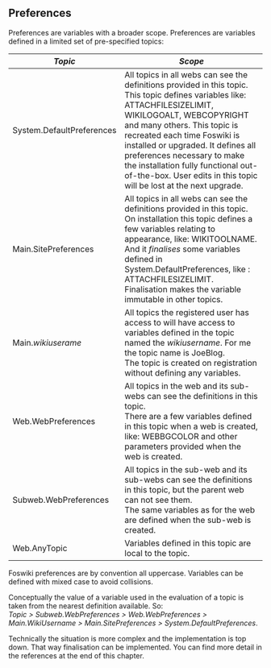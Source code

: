 ## Preferences
Preferences are variables with a broader scope. Preferences are variables defined in a limited set of pre-specified topics:

| *Topic* | *Scope* |
|---------|---------|
|System.DefaultPreferences |All topics in all webs can see the definitions provided in this topic. <br />This topic defines variables like: ATTACHFILESIZELIMIT, WIKILOGOALT, WEBCOPYRIGHT and many others.  This topic is recreated each time Foswiki is installed or upgraded. It defines all preferences necessary to make the installation fully functional out-of-the-box. User edits in this topic will be lost at the next upgrade. |
|Main.SitePreferences |All topics in all webs can see the definitions provided in this topic. <br />On installation this topic defines a few variables relating to appearance, like: WIKITOOLNAME. And it _finalises_ some variables defined in System.DefaultPreferences, like : ATTACHFILESIZELIMIT. Finalisation makes the variable immutable in other topics. |
|Main._wikiuserame_ |All topics the registered user has access to will have access to variables defined in the topic named the _wikiusername_. For me the topic name is JoeBlog. <br />The topic is created on registration without defining any variables. |
|Web.WebPreferences |All topics in the web and its sub-webs can see the definitions in this topic. <br />There are a few variables defined in this topic when a web is created, like: WEBBGCOLOR and other parameters provided when the web is created. |
|Subweb.WebPreferences |All topics in the sub-web and its sub-webs can see the definitions in this topic, but the parent web can not see them. <br />The same variables as for the web are defined when the sub-web is created. |
| Web.AnyTopic |Variables defined in this topic are local to the topic. |

Foswiki preferences are by convention all uppercase. Variables can be defined with mixed case to avoid collisions.

Conceptually the value of a variable used in the evaluation of a topic is taken from the nearest definition available. So:<br />
 _Topic > Subweb.WebPreferences > Web.WebPreferences > Main.WikiUsername > Main.SitePreferences > System.DefaultPreferences_.

Technically the situation is more complex and the implementation is top down. That way finalisation can be implemented.
You can find more detail in the references at the end of this chapter.